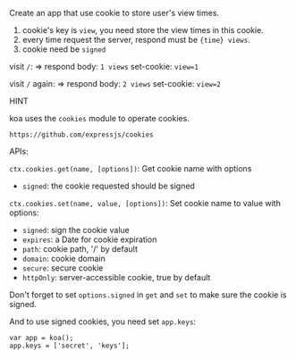 Create an app that use cookie to store user's view times.

1. cookie's key is `view`, you need store the view times in this cookie.
2. every time request the server, respond must be `{time} views`.
3. cookie need be `signed`

visit `/`:
=>
respond body: `1 views`
set-cookie: `view=1`

visit `/` again:
=>
respond body: `2 views`
set-cookie: `view=2`

HINT

koa uses the `cookies` module to operate cookies.

```
https://github.com/expressjs/cookies
```

APIs:

`ctx.cookies.get(name, [options])`: Get cookie name with options
  - `signed`: the cookie requested should be signed

`ctx.cookies.set(name, value, [options])`: Set cookie name to value with options:

  - `signed`: sign the cookie value
  - `expires`: a Date for cookie expiration
  - `path`: cookie path, '/' by default
  - `domain`: cookie domain
  - `secure`: secure cookie
  - `httpOnly`: server-accessible cookie, true by default

Don't forget to set `options.signed` in `get` and `set` to make sure the cookie is signed.

And to use signed cookies, you need set `app.keys`:

```
var app = koa();
app.keys = ['secret', 'keys'];
```
